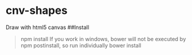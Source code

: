 # cnv-shapes
Draw with html5 canvas
##Install
> npm install
If you work in windows, bower will not be executed by npm postinstall, so run individually
> bower install